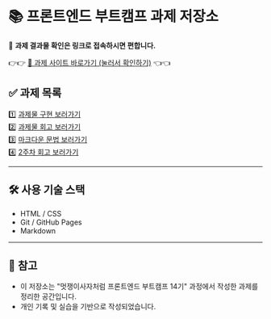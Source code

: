 # 📚 프론트엔드 부트캠프 과제 저장소

🚨 **과제 결과물 확인은 링크로 접속하시면 편합니다.**  


👉👉 [📎 과제 사이트 바로가기 (눌러서 확인하기)](https://stylechoi.github.io/homework/) 👈👈



## ✅ 과제 목록

1️⃣ [과제물 구현 보러가기](./src/avatars/avatars.html)  
2️⃣ [과제물 회고 보러가기](./src/md/avartars.md)  
3️⃣ [마크다운 문법 보러가기](./src/md/markdown.md)  
4️⃣ [2주차 회고 보러가기](./src/md/week2-retrospect.md)

---

## 🛠️ 사용 기술 스택

- HTML / CSS  
- Git / GitHub Pages  
- Markdown  

---

## 📌 참고

- 이 저장소는 "멋쟁이사자처럼 프론트엔드 부트캠프 14기" 과정에서 작성한 과제를 정리한 공간입니다.  
- 개인 기록 및 실습을 기반으로 작성되었습니다.
